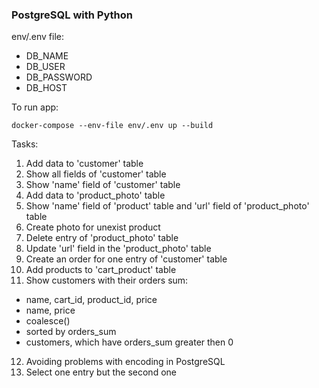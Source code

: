 ### PostgreSQL with Python

env/.env file:
  - DB_NAME
  - DB_USER
  - DB_PASSWORD
  - DB_HOST

To run app:

```
docker-compose --env-file env/.env up --build
```

Tasks:
1. Add data to 'customer' table
2. Show all fields of 'customer' table
3. Show 'name' field of 'customer' table
4. Add data to 'product_photo' table
5. Show 'name' field of 'product' table and 'url' field of 'product_photo' table
6. Create photo for unexist product
7. Delete entry of 'product_photo' table
8. Update 'url' field in the 'product_photo' table
9. Create an order for one entry of 'customer' table
10. Add products to 'cart_product' table
11. Show customers with their orders sum:
  - name, cart_id, product_id, price
  - name, price
  - coalesce()
  - sorted by orders_sum
  - customers, which have orders_sum greater then 0
12. Avoiding problems with encoding in PostgreSQL
13. Select one entry but the second one